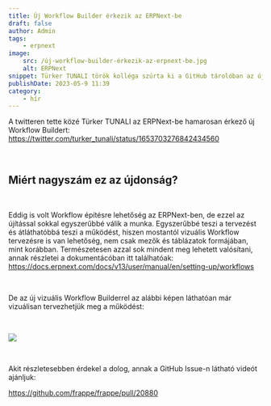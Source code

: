 ```yaml
---
title: Új Workflow Builder érkezik az ERPNext-be
draft: false
author: Admin
tags:
    - erpnext
image:
    src: /új-workflow-builder-érkezik-az-erpnext-be.jpg
    alt: ERPNext
snippet: Türker TUNALI török kolléga szúrta ki a GitHub tárolóban az új Workflow Buildert.
publishDate: 2023-05-9 11:39
category:
    - hír
---
```


<p>A twitteren tette közé Türker TUNALI az ERPNext-be hamarosan érkező új Workflow Buildert: <a href="https://twitter.com/turker_tunali/status/1653703276842434560" rel="noopener noreferrer">https://twitter.com/turker_tunali/status/1653703276842434560</a></p><p><br></p><h2>Miért nagyszám ez az újdonság?</h2><p><br></p><p>Eddig is volt Workflow építésre lehetőség az ERPNext-ben, de ezzel az újítással sokkal egyszerűbbé válik a munka. Egyszerűbbé teszi a tervezést és átláthatóbbá teszi a működést, hiszen mostantól vizuális Workflow tervezésre is van lehetőség, nem csak mezők és táblázatok formájában, mint korábban. Természetesen azzal sok mindent meg lehetett valósítani, annak részletei a dokumentácóban itt találhatóak: <a href="https://docs.erpnext.com/docs/v13/user/manual/en/setting-up/workflows" rel="noopener noreferrer">https://docs.erpnext.com/docs/v13/user/manual/en/setting-up/workflows</a></p><p><br></p><p>De az új vizuális Workflow Builderrel az alábbi képen láthatóan már vizuálisan tervezhetjük meg a működést:</p><p><br></p><p><img src="/images/files/ERPNext-new-workflow-builder-01.jpg"></p><p><br></p><p>Akit részletesebben érdekel a dolog, annak a GitHub Issue-n látható videót ajánljuk:</p><p><a href="https://github.com/frappe/frappe/pull/20880" rel="noopener noreferrer">https://github.com/frappe/frappe/pull/20880</a></p>
